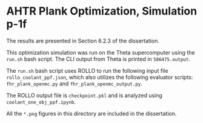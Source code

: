 # AHTR Plank Optimization, Simulation p-1f

The results are presented in Section 6.2.3 of the dissertation. 

This optimization simulation was run on the Theta supercomputer using the `run.sh` bash script. 
The CLI output from Theta is printed in `586475.output`. 

The `run.sh` bash script uses ROLLO to run the following input file `rollo_coolant_ppf.json`, which also utilizes the following evaluator scripts:  `fhr_plank_openmc.py` and `fhr_plank_openmc_output.py`.

The ROLLO output file is `checkpoint.pkl` and is analyzed using `coolant_one_obj_ppf.ipynb`. 

All the `*.png` figures in this directory are included in the dissertation.  

